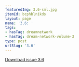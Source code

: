 ```yaml
---
featuredImg: 3.6-sml.jpg
itemId: bcphblnikds
layout: page
name: '3.6: '
tags:
- hasTag: dreamnetwork
- hasTag: dream-network-volume-3
type: post
urlSlug: '3.6'
---
```

<a href="../files/pdfs/Volume_3/3.6-The-Dream-Network_Volume-3_No-6.pdf" download="">Download issue 3.6</a>